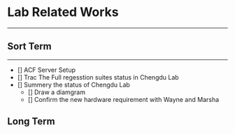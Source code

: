 # Lab Related Works
***

## Sort Term
***
- [] ACF Server Setup
- [] Trac The Full regesstion suites status in Chengdu Lab
- [] Summery the status of Chengdu Lab
	- [] Draw a diamgram
	- [] Confirm the new hardware requirement with Wayne and Marsha
	

## Long Term
